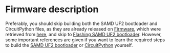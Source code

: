 # Firmware description

Preferably, you should skip building both the SAMD UF2 bootloader and CircuitPython files, as they are already released on [Firmware](https://github.com/AFS-pt/PROMETHEUS-1/blob/main/2.Satellite/2.Firmware), which were retrieved from [here](https://github.com/PyCubed-Mini/avionics-mainboard/tree/main/firmware/pycubedminiv03), and skip to [Flashing SAMD UF2 bootloader](https://afs-pt.github.io/PROMETHEUS-1/2.%20Satellite/2.2.%20Engineering%20unit/2.2.2.%20Firmware/2.2.2.2.%20Flash%20SAMD%20UF2%20bootloader%20on%20mainboard/). However, some important references are given if you want to learn the required steps to build the [SAMD UF2 bootloader](https://github.com/PyCubed-Mini/uf2-samdx1) or [CircuitPython](https://github.com/PyCubed-Mini/circuitpython) yourself.